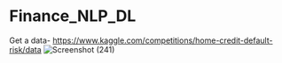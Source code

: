 # Finance_NLP_DL

Get a data- https://www.kaggle.com/competitions/home-credit-default-risk/data
![Screenshot (241)](https://github.com/sharanyamanohar/Finance_NLP_DL/assets/101973395/0d380838-fcd7-4cf7-bea9-639d013ffa26)
